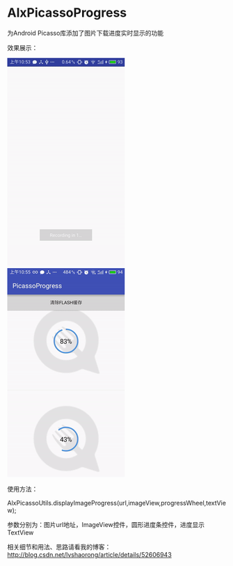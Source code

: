 # AlxPicassoProgress
为Android Picasso库添加了图片下载进度实时显示的功能

效果展示：

![demo](https://github.com/AlexZhuo/AlxPicassoProgress/blob/master/GifDemo/demo1.gif)
![demo](https://github.com/AlexZhuo/AlxPicassoProgress/blob/master/GifDemo/demo2.gif)

使用方法：

AlxPicassoUtils.displayImageProgress(url,imageView,progressWheel,textView);  

参数分别为：图片url地址，ImageView控件，圆形进度条控件，进度显示TextView

相关细节和用法、思路请看我的博客：http://blog.csdn.net/lvshaorong/article/details/52606943
